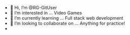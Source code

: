- 👋 Hi, I’m @RG-GitUser
- 👀 I’m interested in ... Video Games
- 🌱 I’m currently learning ... Full stack web development
- 💞️ I’m looking to collaborate on ... Anything for practice! 
- 

<!---
RG-GitUser/RG-GitUser is a ✨ special ✨ repository because its `README.md` (this file) appears on your GitHub profile.
You can click the Preview link to take a look at your changes.
--->
